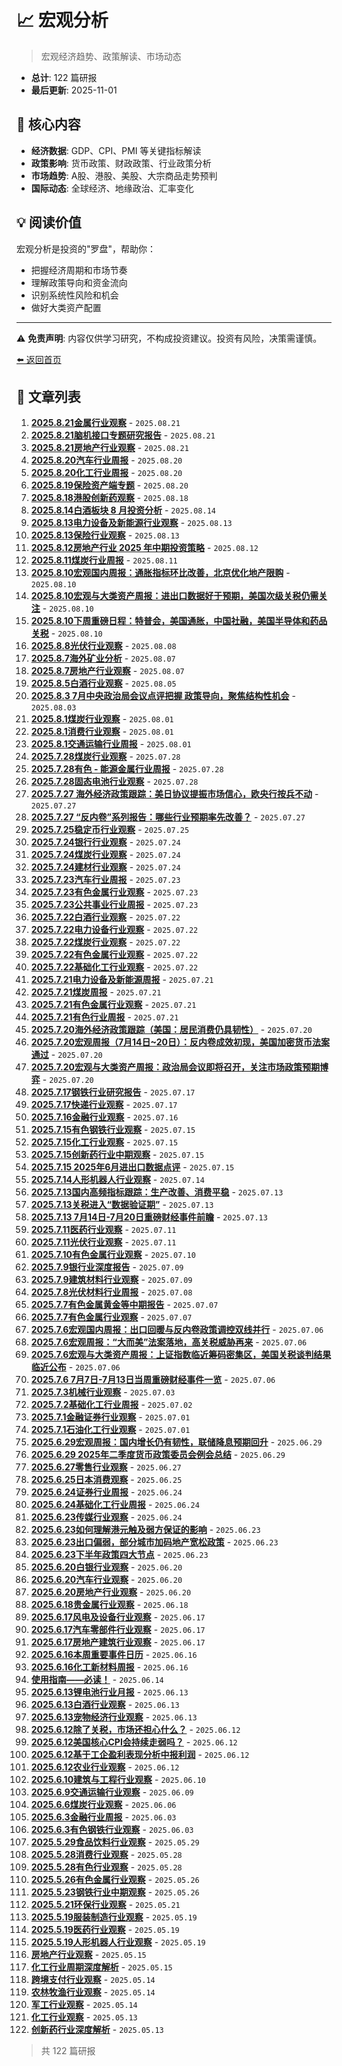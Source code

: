 # 📈 宏观分析

> 宏观经济趋势、政策解读、市场动态

<!-- stats:start -->

- **总计**: 122 篇研报
- **最后更新**: 2025-11-01

<!-- stats:end -->

## 🎯 核心内容

- **经济数据**: GDP、CPI、PMI 等关键指标解读
- **政策影响**: 货币政策、财政政策、行业政策分析
- **市场趋势**: A股、港股、美股、大宗商品走势预判
- **国际动态**: 全球经济、地缘政治、汇率变化

## 💡 阅读价值

宏观分析是投资的"罗盘"，帮助你：
- 把握经济周期和市场节奏
- 理解政策导向和资金流向
- 识别系统性风险和机会
- 做好大类资产配置

---

⚠️ **免责声明**: 内容仅供学习研究，不构成投资建议。投资有风险，决策需谨慎。

[⬅️ 返回首页](/)
<!-- articles:start -->

## 📄 文章列表

1. **[2025.8.21金属行业观察](2025.08.21-2025.8.21%E9%87%91%E5%B1%9E%E8%A1%8C%E4%B8%9A%E8%A7%82%E5%AF%9F.md)** - `2025.08.21`
2. **[2025.8.21脑机接口专题研究报告](2025.08.21-2025.8.21%E8%84%91%E6%9C%BA%E6%8E%A5%E5%8F%A3%E4%B8%93%E9%A2%98%E7%A0%94%E7%A9%B6%E6%8A%A5%E5%91%8A.md)** - `2025.08.21`
3. **[2025.8.21房地产行业观察](2025.08.21-2025.8.21%E6%88%BF%E5%9C%B0%E4%BA%A7%E8%A1%8C%E4%B8%9A%E8%A7%82%E5%AF%9F.md)** - `2025.08.21`
4. **[2025.8.20汽车行业周报](2025.08.20-2025.8.20%E6%B1%BD%E8%BD%A6%E8%A1%8C%E4%B8%9A%E5%91%A8%E6%8A%A5.md)** - `2025.08.20`
5. **[2025.8.20化工行业周报](2025.08.20-2025.8.20%E5%8C%96%E5%B7%A5%E8%A1%8C%E4%B8%9A%E5%91%A8%E6%8A%A5.md)** - `2025.08.20`
6. **[2025.8.19保险资产端专题](2025.08.20-2025.8.19%E4%BF%9D%E9%99%A9%E8%B5%84%E4%BA%A7%E7%AB%AF%E4%B8%93%E9%A2%98.md)** - `2025.08.20`
7. **[2025.8.18港股创新药观察](2025.08.18-2025.8.18%E6%B8%AF%E8%82%A1%E5%88%9B%E6%96%B0%E8%8D%AF%E8%A7%82%E5%AF%9F.md)** - `2025.08.18`
8. **[2025.8.14白酒板块 8 月投资分析](2025.08.14-2025.8.14%E7%99%BD%E9%85%92%E6%9D%BF%E5%9D%97%208%20%E6%9C%88%E6%8A%95%E8%B5%84%E5%88%86%E6%9E%90.md)** - `2025.08.14`
9. **[2025.8.13电力设备及新能源行业观察](2025.08.13-2025.8.13%E7%94%B5%E5%8A%9B%E8%AE%BE%E5%A4%87%E5%8F%8A%E6%96%B0%E8%83%BD%E6%BA%90%E8%A1%8C%E4%B8%9A%E8%A7%82%E5%AF%9F.md)** - `2025.08.13`
10. **[2025.8.13保险行业观察](2025.08.13-2025.8.13%E4%BF%9D%E9%99%A9%E8%A1%8C%E4%B8%9A%E8%A7%82%E5%AF%9F.md)** - `2025.08.13`
11. **[2025.8.12房地产行业 2025 年中期投资策略](2025.08.12-2025.8.12%E6%88%BF%E5%9C%B0%E4%BA%A7%E8%A1%8C%E4%B8%9A%202025%20%E5%B9%B4%E4%B8%AD%E6%9C%9F%E6%8A%95%E8%B5%84%E7%AD%96%E7%95%A5.md)** - `2025.08.12`
12. **[2025.8.11煤炭行业周报](2025.08.11-2025.8.11%E7%85%A4%E7%82%AD%E8%A1%8C%E4%B8%9A%E5%91%A8%E6%8A%A5.md)** - `2025.08.11`
13. **[2025.8.10宏观国内周报：通胀指标环比改善，北京优化地产限购](2025.08.10-2025.8.10%E5%AE%8F%E8%A7%82%E5%9B%BD%E5%86%85%E5%91%A8%E6%8A%A5%EF%BC%9A%E9%80%9A%E8%83%80%E6%8C%87%E6%A0%87%E7%8E%AF%E6%AF%94%E6%94%B9%E5%96%84%EF%BC%8C%E5%8C%97%E4%BA%AC%E4%BC%98%E5%8C%96%E5%9C%B0%E4%BA%A7%E9%99%90%E8%B4%AD.md)** - `2025.08.10`
14. **[2025.8.10宏观与大类资产周报：进出口数据好于预期，美国次级关税仍需关注](2025.08.10-2025.8.10%E5%AE%8F%E8%A7%82%E4%B8%8E%E5%A4%A7%E7%B1%BB%E8%B5%84%E4%BA%A7%E5%91%A8%E6%8A%A5%EF%BC%9A%E8%BF%9B%E5%87%BA%E5%8F%A3%E6%95%B0%E6%8D%AE%E5%A5%BD%E4%BA%8E%E9%A2%84%E6%9C%9F%EF%BC%8C%E7%BE%8E%E5%9B%BD%E6%AC%A1%E7%BA%A7%E5%85%B3%E7%A8%8E%E4%BB%8D%E9%9C%80%E5%85%B3%E6%B3%A8.md)** - `2025.08.10`
15. **[2025.8.10下周重磅日程：特普会，美国通胀，中国社融，美国半导体和药品关税](2025.08.10-2025.8.10%E4%B8%8B%E5%91%A8%E9%87%8D%E7%A3%85%E6%97%A5%E7%A8%8B%EF%BC%9A%E7%89%B9%E6%99%AE%E4%BC%9A%EF%BC%8C%E7%BE%8E%E5%9B%BD%E9%80%9A%E8%83%80%EF%BC%8C%E4%B8%AD%E5%9B%BD%E7%A4%BE%E8%9E%8D%EF%BC%8C%E7%BE%8E%E5%9B%BD%E5%8D%8A%E5%AF%BC%E4%BD%93%E5%92%8C%E8%8D%AF%E5%93%81%E5%85%B3%E7%A8%8E.md)** - `2025.08.10`
16. **[2025.8.8光伏行业观察](2025.08.08-2025.8.8%E5%85%89%E4%BC%8F%E8%A1%8C%E4%B8%9A%E8%A7%82%E5%AF%9F.md)** - `2025.08.08`
17. **[2025.8.7海外矿业分析](2025.08.07-2025.8.7%E6%B5%B7%E5%A4%96%E7%9F%BF%E4%B8%9A%E5%88%86%E6%9E%90.md)** - `2025.08.07`
18. **[2025.8.7房地产行业观察](2025.08.07-2025.8.7%E6%88%BF%E5%9C%B0%E4%BA%A7%E8%A1%8C%E4%B8%9A%E8%A7%82%E5%AF%9F.md)** - `2025.08.07`
19. **[2025.8.5白酒行业观察](2025.08.05-2025.8.5%E7%99%BD%E9%85%92%E8%A1%8C%E4%B8%9A%E8%A7%82%E5%AF%9F.md)** - `2025.08.05`
20. **[2025.8.3 7月中央政治局会议点评把握 政策导向，聚焦结构性机会](2025.08.03-2025.8.3%207%E6%9C%88%E4%B8%AD%E5%A4%AE%E6%94%BF%E6%B2%BB%E5%B1%80%E4%BC%9A%E8%AE%AE%E7%82%B9%E8%AF%84%E6%8A%8A%E6%8F%A1%20%E6%94%BF%E7%AD%96%E5%AF%BC%E5%90%91%EF%BC%8C%E8%81%9A%E7%84%A6%E7%BB%93%E6%9E%84%E6%80%A7%E6%9C%BA%E4%BC%9A.md)** - `2025.08.03`
21. **[2025.8.1煤炭行业观察](2025.08.01-2025.8.1%E7%85%A4%E7%82%AD%E8%A1%8C%E4%B8%9A%E8%A7%82%E5%AF%9F.md)** - `2025.08.01`
22. **[2025.8.1消费行业观察](2025.08.01-2025.8.1%E6%B6%88%E8%B4%B9%E8%A1%8C%E4%B8%9A%E8%A7%82%E5%AF%9F.md)** - `2025.08.01`
23. **[2025.8.1交通运输行业周报](2025.08.01-2025.8.1%E4%BA%A4%E9%80%9A%E8%BF%90%E8%BE%93%E8%A1%8C%E4%B8%9A%E5%91%A8%E6%8A%A5.md)** - `2025.08.01`
24. **[2025.7.28煤炭行业观察](2025.07.28-2025.7.28%E7%85%A4%E7%82%AD%E8%A1%8C%E4%B8%9A%E8%A7%82%E5%AF%9F.md)** - `2025.07.28`
25. **[2025.7.28有色 - 能源金属行业周报](2025.07.28-2025.7.28%E6%9C%89%E8%89%B2%20-%20%E8%83%BD%E6%BA%90%E9%87%91%E5%B1%9E%E8%A1%8C%E4%B8%9A%E5%91%A8%E6%8A%A5.md)** - `2025.07.28`
26. **[2025.7.28固态电池行业观察](2025.07.28-2025.7.28%E5%9B%BA%E6%80%81%E7%94%B5%E6%B1%A0%E8%A1%8C%E4%B8%9A%E8%A7%82%E5%AF%9F.md)** - `2025.07.28`
27. **[2025.7.27 海外经济政策跟踪：美日协议提振市场信心，欧央行按兵不动](2025.07.27-2025.7.27%20%E6%B5%B7%E5%A4%96%E7%BB%8F%E6%B5%8E%E6%94%BF%E7%AD%96%E8%B7%9F%E8%B8%AA%EF%BC%9A%E7%BE%8E%E6%97%A5%E5%8D%8F%E8%AE%AE%E6%8F%90%E6%8C%AF%E5%B8%82%E5%9C%BA%E4%BF%A1%E5%BF%83%EF%BC%8C%E6%AC%A7%E5%A4%AE%E8%A1%8C%E6%8C%89%E5%85%B5%E4%B8%8D%E5%8A%A8.md)** - `2025.07.27`
28. **[2025.7.27 “反内卷”系列报告：哪些行业预期率先改善？](2025.07.27-2025.7.27%20%E2%80%9C%E5%8F%8D%E5%86%85%E5%8D%B7%E2%80%9D%E7%B3%BB%E5%88%97%E6%8A%A5%E5%91%8A%EF%BC%9A%E5%93%AA%E4%BA%9B%E8%A1%8C%E4%B8%9A%E9%A2%84%E6%9C%9F%E7%8E%87%E5%85%88%E6%94%B9%E5%96%84%EF%BC%9F.md)** - `2025.07.27`
29. **[2025.7.25稳定币行业观察](2025.07.25-2025.7.25%E7%A8%B3%E5%AE%9A%E5%B8%81%E8%A1%8C%E4%B8%9A%E8%A7%82%E5%AF%9F.md)** - `2025.07.25`
30. **[2025.7.24银行行业观察](2025.07.24-2025.7.24%E9%93%B6%E8%A1%8C%E8%A1%8C%E4%B8%9A%E8%A7%82%E5%AF%9F.md)** - `2025.07.24`
31. **[2025.7.24煤炭行业观察](2025.07.24-2025.7.24%E7%85%A4%E7%82%AD%E8%A1%8C%E4%B8%9A%E8%A7%82%E5%AF%9F.md)** - `2025.07.24`
32. **[2025.7.24建材行业观察](2025.07.24-2025.7.24%E5%BB%BA%E6%9D%90%E8%A1%8C%E4%B8%9A%E8%A7%82%E5%AF%9F.md)** - `2025.07.24`
33. **[2025.7.23汽车行业周报](2025.07.23-2025.7.23%E6%B1%BD%E8%BD%A6%E8%A1%8C%E4%B8%9A%E5%91%A8%E6%8A%A5.md)** - `2025.07.23`
34. **[2025.7.23有色金属行业观察](2025.07.23-2025.7.23%E6%9C%89%E8%89%B2%E9%87%91%E5%B1%9E%E8%A1%8C%E4%B8%9A%E8%A7%82%E5%AF%9F.md)** - `2025.07.23`
35. **[2025.7.23公共事业行业周报](2025.07.23-2025.7.23%E5%85%AC%E5%85%B1%E4%BA%8B%E4%B8%9A%E8%A1%8C%E4%B8%9A%E5%91%A8%E6%8A%A5.md)** - `2025.07.23`
36. **[2025.7.22白酒行业观察](2025.07.22-2025.7.22%E7%99%BD%E9%85%92%E8%A1%8C%E4%B8%9A%E8%A7%82%E5%AF%9F.md)** - `2025.07.22`
37. **[2025.7.22电力设备行业观察](2025.07.22-2025.7.22%E7%94%B5%E5%8A%9B%E8%AE%BE%E5%A4%87%E8%A1%8C%E4%B8%9A%E8%A7%82%E5%AF%9F.md)** - `2025.07.22`
38. **[2025.7.22煤炭行业观察](2025.07.22-2025.7.22%E7%85%A4%E7%82%AD%E8%A1%8C%E4%B8%9A%E8%A7%82%E5%AF%9F.md)** - `2025.07.22`
39. **[2025.7.22有色金属行业观察](2025.07.22-2025.7.22%E6%9C%89%E8%89%B2%E9%87%91%E5%B1%9E%E8%A1%8C%E4%B8%9A%E8%A7%82%E5%AF%9F.md)** - `2025.07.22`
40. **[2025.7.22基础化工行业观察](2025.07.22-2025.7.22%E5%9F%BA%E7%A1%80%E5%8C%96%E5%B7%A5%E8%A1%8C%E4%B8%9A%E8%A7%82%E5%AF%9F.md)** - `2025.07.22`
41. **[2025.7.21电力设备及新能源周报](2025.07.21-2025.7.21%E7%94%B5%E5%8A%9B%E8%AE%BE%E5%A4%87%E5%8F%8A%E6%96%B0%E8%83%BD%E6%BA%90%E5%91%A8%E6%8A%A5.md)** - `2025.07.21`
42. **[2025.7.21煤炭周报](2025.07.21-2025.7.21%E7%85%A4%E7%82%AD%E5%91%A8%E6%8A%A5.md)** - `2025.07.21`
43. **[2025.7.21有色金属行业观察](2025.07.21-2025.7.21%E6%9C%89%E8%89%B2%E9%87%91%E5%B1%9E%E8%A1%8C%E4%B8%9A%E8%A7%82%E5%AF%9F.md)** - `2025.07.21`
44. **[2025.7.21有色行业周报](2025.07.21-2025.7.21%E6%9C%89%E8%89%B2%E8%A1%8C%E4%B8%9A%E5%91%A8%E6%8A%A5.md)** - `2025.07.21`
45. **[2025.7.20海外经济政策跟踪（美国：居民消费仍具韧性）](2025.07.20-2025.7.20%E6%B5%B7%E5%A4%96%E7%BB%8F%E6%B5%8E%E6%94%BF%E7%AD%96%E8%B7%9F%E8%B8%AA%EF%BC%88%E7%BE%8E%E5%9B%BD%EF%BC%9A%E5%B1%85%E6%B0%91%E6%B6%88%E8%B4%B9%E4%BB%8D%E5%85%B7%E9%9F%A7%E6%80%A7%EF%BC%89.md)** - `2025.07.20`
46. **[2025.7.20宏观周报（7月14日~20日）：反内卷成效初现，美国加密货币法案通过](2025.07.20-2025.7.20%E5%AE%8F%E8%A7%82%E5%91%A8%E6%8A%A5%EF%BC%887%E6%9C%8814%E6%97%A5~20%E6%97%A5%EF%BC%89%EF%BC%9A%E5%8F%8D%E5%86%85%E5%8D%B7%E6%88%90%E6%95%88%E5%88%9D%E7%8E%B0%EF%BC%8C%E7%BE%8E%E5%9B%BD%E5%8A%A0%E5%AF%86%E8%B4%A7%E5%B8%81%E6%B3%95%E6%A1%88%E9%80%9A%E8%BF%87.md)** - `2025.07.20`
47. **[2025.7.20宏观与大类资产周报：政治局会议即将召开，关注市场政策预期博弈](2025.07.20-2025.7.20%E5%AE%8F%E8%A7%82%E4%B8%8E%E5%A4%A7%E7%B1%BB%E8%B5%84%E4%BA%A7%E5%91%A8%E6%8A%A5%EF%BC%9A%E6%94%BF%E6%B2%BB%E5%B1%80%E4%BC%9A%E8%AE%AE%E5%8D%B3%E5%B0%86%E5%8F%AC%E5%BC%80%EF%BC%8C%E5%85%B3%E6%B3%A8%E5%B8%82%E5%9C%BA%E6%94%BF%E7%AD%96%E9%A2%84%E6%9C%9F%E5%8D%9A%E5%BC%88.md)** - `2025.07.20`
48. **[2025.7.17钢铁行业研究报告](2025.07.17-2025.7.17%E9%92%A2%E9%93%81%E8%A1%8C%E4%B8%9A%E7%A0%94%E7%A9%B6%E6%8A%A5%E5%91%8A.md)** - `2025.07.17`
49. **[2025.7.17快递行业观察](2025.07.17-2025.7.17%E5%BF%AB%E9%80%92%E8%A1%8C%E4%B8%9A%E8%A7%82%E5%AF%9F.md)** - `2025.07.17`
50. **[2025.7.16金融行业观察](2025.07.16-2025.7.16%E9%87%91%E8%9E%8D%E8%A1%8C%E4%B8%9A%E8%A7%82%E5%AF%9F.md)** - `2025.07.16`
51. **[2025.7.15有色钢铁行业观察](2025.07.15-2025.7.15%E6%9C%89%E8%89%B2%E9%92%A2%E9%93%81%E8%A1%8C%E4%B8%9A%E8%A7%82%E5%AF%9F.md)** - `2025.07.15`
52. **[2025.7.15化工行业观察](2025.07.15-2025.7.15%E5%8C%96%E5%B7%A5%E8%A1%8C%E4%B8%9A%E8%A7%82%E5%AF%9F.md)** - `2025.07.15`
53. **[2025.7.15创新药行业中期观察](2025.07.15-2025.7.15%E5%88%9B%E6%96%B0%E8%8D%AF%E8%A1%8C%E4%B8%9A%E4%B8%AD%E6%9C%9F%E8%A7%82%E5%AF%9F.md)** - `2025.07.15`
54. **[2025.7.15 2025年6月进出口数据点评](2025.07.15-2025.7.15%202025%E5%B9%B46%E6%9C%88%E8%BF%9B%E5%87%BA%E5%8F%A3%E6%95%B0%E6%8D%AE%E7%82%B9%E8%AF%84.md)** - `2025.07.15`
55. **[2025.7.14人形机器人行业观察](2025.07.14-2025.7.14%E4%BA%BA%E5%BD%A2%E6%9C%BA%E5%99%A8%E4%BA%BA%E8%A1%8C%E4%B8%9A%E8%A7%82%E5%AF%9F.md)** - `2025.07.14`
56. **[2025.7.13国内高频指标跟踪：生产改善、消费平稳](2025.07.13-2025.7.13%E5%9B%BD%E5%86%85%E9%AB%98%E9%A2%91%E6%8C%87%E6%A0%87%E8%B7%9F%E8%B8%AA%EF%BC%9A%E7%94%9F%E4%BA%A7%E6%94%B9%E5%96%84%E3%80%81%E6%B6%88%E8%B4%B9%E5%B9%B3%E7%A8%B3.md)** - `2025.07.13`
57. **[2025.7.13关税进入“数据验证期”](2025.07.13-2025.7.13%E5%85%B3%E7%A8%8E%E8%BF%9B%E5%85%A5%E2%80%9C%E6%95%B0%E6%8D%AE%E9%AA%8C%E8%AF%81%E6%9C%9F%E2%80%9D.md)** - `2025.07.13`
58. **[2025.7.13 7月14日-7月20日重磅财经事件前瞻](2025.07.13-2025.7.13%207%E6%9C%8814%E6%97%A5-7%E6%9C%8820%E6%97%A5%E9%87%8D%E7%A3%85%E8%B4%A2%E7%BB%8F%E4%BA%8B%E4%BB%B6%E5%89%8D%E7%9E%BB.md)** - `2025.07.13`
59. **[2025.7.11医药行业观察](2025.07.11-2025.7.11%E5%8C%BB%E8%8D%AF%E8%A1%8C%E4%B8%9A%E8%A7%82%E5%AF%9F.md)** - `2025.07.11`
60. **[2025.7.11光伏行业观察](2025.07.11-2025.7.11%E5%85%89%E4%BC%8F%E8%A1%8C%E4%B8%9A%E8%A7%82%E5%AF%9F.md)** - `2025.07.11`
61. **[2025.7.10有色金属行业观察](2025.07.10-2025.7.10%E6%9C%89%E8%89%B2%E9%87%91%E5%B1%9E%E8%A1%8C%E4%B8%9A%E8%A7%82%E5%AF%9F.md)** - `2025.07.10`
62. **[2025.7.9银行业深度报告](2025.07.09-2025.7.9%E9%93%B6%E8%A1%8C%E4%B8%9A%E6%B7%B1%E5%BA%A6%E6%8A%A5%E5%91%8A.md)** - `2025.07.09`
63. **[2025.7.9建筑材料行业观察](2025.07.09-2025.7.9%E5%BB%BA%E7%AD%91%E6%9D%90%E6%96%99%E8%A1%8C%E4%B8%9A%E8%A7%82%E5%AF%9F.md)** - `2025.07.09`
64. **[2025.7.8光伏材料行业周报](2025.07.08-2025.7.8%E5%85%89%E4%BC%8F%E6%9D%90%E6%96%99%E8%A1%8C%E4%B8%9A%E5%91%A8%E6%8A%A5.md)** - `2025.07.08`
65. **[2025.7.7有色金属黄金等中期报告](2025.07.07-2025.7.7%E6%9C%89%E8%89%B2%E9%87%91%E5%B1%9E%E9%BB%84%E9%87%91%E7%AD%89%E4%B8%AD%E6%9C%9F%E6%8A%A5%E5%91%8A.md)** - `2025.07.07`
66. **[2025.7.7有色金属行业观察](2025.07.07-2025.7.7%E6%9C%89%E8%89%B2%E9%87%91%E5%B1%9E%E8%A1%8C%E4%B8%9A%E8%A7%82%E5%AF%9F.md)** - `2025.07.07`
67. **[2025.7.6宏观国内周报：出口回暖与反内卷政策调控双线并行](2025.07.06-2025.7.6%E5%AE%8F%E8%A7%82%E5%9B%BD%E5%86%85%E5%91%A8%E6%8A%A5%EF%BC%9A%E5%87%BA%E5%8F%A3%E5%9B%9E%E6%9A%96%E4%B8%8E%E5%8F%8D%E5%86%85%E5%8D%B7%E6%94%BF%E7%AD%96%E8%B0%83%E6%8E%A7%E5%8F%8C%E7%BA%BF%E5%B9%B6%E8%A1%8C.md)** - `2025.07.06`
68. **[2025.7.6宏观周报：“大而美”法案落地，高关税威胁再来](2025.07.06-2025.7.6%E5%AE%8F%E8%A7%82%E5%91%A8%E6%8A%A5%EF%BC%9A%E2%80%9C%E5%A4%A7%E8%80%8C%E7%BE%8E%E2%80%9D%E6%B3%95%E6%A1%88%E8%90%BD%E5%9C%B0%EF%BC%8C%E9%AB%98%E5%85%B3%E7%A8%8E%E5%A8%81%E8%83%81%E5%86%8D%E6%9D%A5.md)** - `2025.07.06`
69. **[2025.7.6宏观与大类资产周报：上证指数临近筹码密集区，美国关税谈判结果临近公布](2025.07.06-2025.7.6%E5%AE%8F%E8%A7%82%E4%B8%8E%E5%A4%A7%E7%B1%BB%E8%B5%84%E4%BA%A7%E5%91%A8%E6%8A%A5%EF%BC%9A%E4%B8%8A%E8%AF%81%E6%8C%87%E6%95%B0%E4%B8%B4%E8%BF%91%E7%AD%B9%E7%A0%81%E5%AF%86%E9%9B%86%E5%8C%BA%EF%BC%8C%E7%BE%8E%E5%9B%BD%E5%85%B3%E7%A8%8E%E8%B0%88%E5%88%A4%E7%BB%93%E6%9E%9C%E4%B8%B4%E8%BF%91%E5%85%AC%E5%B8%83.md)** - `2025.07.06`
70. **[2025.7.6 7月7日-7月13日当周重磅财经事件一览](2025.07.06-2025.7.6%207%E6%9C%887%E6%97%A5-7%E6%9C%8813%E6%97%A5%E5%BD%93%E5%91%A8%E9%87%8D%E7%A3%85%E8%B4%A2%E7%BB%8F%E4%BA%8B%E4%BB%B6%E4%B8%80%E8%A7%88.md)** - `2025.07.06`
71. **[2025.7.3机械行业观察](2025.07.03-2025.7.3%E6%9C%BA%E6%A2%B0%E8%A1%8C%E4%B8%9A%E8%A7%82%E5%AF%9F.md)** - `2025.07.03`
72. **[2025.7.2基础化工行业周报](2025.07.02-2025.7.2%E5%9F%BA%E7%A1%80%E5%8C%96%E5%B7%A5%E8%A1%8C%E4%B8%9A%E5%91%A8%E6%8A%A5.md)** - `2025.07.02`
73. **[2025.7.1金融证券行业观察](2025.07.01-2025.7.1%E9%87%91%E8%9E%8D%E8%AF%81%E5%88%B8%E8%A1%8C%E4%B8%9A%E8%A7%82%E5%AF%9F.md)** - `2025.07.01`
74. **[2025.7.1石油化工行业观察](2025.07.01-2025.7.1%E7%9F%B3%E6%B2%B9%E5%8C%96%E5%B7%A5%E8%A1%8C%E4%B8%9A%E8%A7%82%E5%AF%9F.md)** - `2025.07.01`
75. **[2025.6.29宏观周报：国内增长仍有韧性，联储降息预期回升](2025.06.29-2025.6.29%E5%AE%8F%E8%A7%82%E5%91%A8%E6%8A%A5%EF%BC%9A%E5%9B%BD%E5%86%85%E5%A2%9E%E9%95%BF%E4%BB%8D%E6%9C%89%E9%9F%A7%E6%80%A7%EF%BC%8C%E8%81%94%E5%82%A8%E9%99%8D%E6%81%AF%E9%A2%84%E6%9C%9F%E5%9B%9E%E5%8D%87.md)** - `2025.06.29`
76. **[2025.6.29 2025年二季度货币政策委员会例会总结](2025.06.29-2025.6.29%202025%E5%B9%B4%E4%BA%8C%E5%AD%A3%E5%BA%A6%E8%B4%A7%E5%B8%81%E6%94%BF%E7%AD%96%E5%A7%94%E5%91%98%E4%BC%9A%E4%BE%8B%E4%BC%9A%E6%80%BB%E7%BB%93.md)** - `2025.06.29`
77. **[2025.6.27零售行业观察](2025.06.27-2025.6.27%E9%9B%B6%E5%94%AE%E8%A1%8C%E4%B8%9A%E8%A7%82%E5%AF%9F.md)** - `2025.06.27`
78. **[2025.6.25日本消费观察](2025.06.25-2025.6.25%E6%97%A5%E6%9C%AC%E6%B6%88%E8%B4%B9%E8%A7%82%E5%AF%9F.md)** - `2025.06.25`
79. **[2025.6.24证券行业周报](2025.06.24-2025.6.24%E8%AF%81%E5%88%B8%E8%A1%8C%E4%B8%9A%E5%91%A8%E6%8A%A5.md)** - `2025.06.24`
80. **[2025.6.24基础化工行业周报](2025.06.24-2025.6.24%E5%9F%BA%E7%A1%80%E5%8C%96%E5%B7%A5%E8%A1%8C%E4%B8%9A%E5%91%A8%E6%8A%A5.md)** - `2025.06.24`
81. **[2025.6.23传媒行业观察](2025.06.24-2025.6.23%E4%BC%A0%E5%AA%92%E8%A1%8C%E4%B8%9A%E8%A7%82%E5%AF%9F.md)** - `2025.06.24`
82. **[2025.6.23如何理解港元触及弱方保证的影响](2025.06.23-2025.6.23%E5%A6%82%E4%BD%95%E7%90%86%E8%A7%A3%E6%B8%AF%E5%85%83%E8%A7%A6%E5%8F%8A%E5%BC%B1%E6%96%B9%E4%BF%9D%E8%AF%81%E7%9A%84%E5%BD%B1%E5%93%8D.md)** - `2025.06.23`
83. **[2025.6.23出口偏弱，部分城市加码地产宽松政策](2025.06.23-2025.6.23%E5%87%BA%E5%8F%A3%E5%81%8F%E5%BC%B1%EF%BC%8C%E9%83%A8%E5%88%86%E5%9F%8E%E5%B8%82%E5%8A%A0%E7%A0%81%E5%9C%B0%E4%BA%A7%E5%AE%BD%E6%9D%BE%E6%94%BF%E7%AD%96.md)** - `2025.06.23`
84. **[2025.6.23下半年政策四大节点](2025.06.23-2025.6.23%E4%B8%8B%E5%8D%8A%E5%B9%B4%E6%94%BF%E7%AD%96%E5%9B%9B%E5%A4%A7%E8%8A%82%E7%82%B9.md)** - `2025.06.23`
85. **[2025.6.20白银行业观察](2025.06.20-2025.6.20%E7%99%BD%E9%93%B6%E8%A1%8C%E4%B8%9A%E8%A7%82%E5%AF%9F.md)** - `2025.06.20`
86. **[2025.6.20汽车行业观察](2025.06.20-2025.6.20%E6%B1%BD%E8%BD%A6%E8%A1%8C%E4%B8%9A%E8%A7%82%E5%AF%9F.md)** - `2025.06.20`
87. **[2025.6.20房地产行业观察](2025.06.20-2025.6.20%E6%88%BF%E5%9C%B0%E4%BA%A7%E8%A1%8C%E4%B8%9A%E8%A7%82%E5%AF%9F.md)** - `2025.06.20`
88. **[2025.6.18贵金属行业观察](2025.06.18-2025.6.18%E8%B4%B5%E9%87%91%E5%B1%9E%E8%A1%8C%E4%B8%9A%E8%A7%82%E5%AF%9F.md)** - `2025.06.18`
89. **[2025.6.17风电及设备行业观察](2025.06.17-2025.6.17%E9%A3%8E%E7%94%B5%E5%8F%8A%E8%AE%BE%E5%A4%87%E8%A1%8C%E4%B8%9A%E8%A7%82%E5%AF%9F.md)** - `2025.06.17`
90. **[2025.6.17汽车零部件行业观察](2025.06.17-2025.6.17%E6%B1%BD%E8%BD%A6%E9%9B%B6%E9%83%A8%E4%BB%B6%E8%A1%8C%E4%B8%9A%E8%A7%82%E5%AF%9F.md)** - `2025.06.17`
91. **[2025.6.17房地产建筑行业观察](2025.06.17-2025.6.17%E6%88%BF%E5%9C%B0%E4%BA%A7%E5%BB%BA%E7%AD%91%E8%A1%8C%E4%B8%9A%E8%A7%82%E5%AF%9F.md)** - `2025.06.17`
92. **[2025.6.16本周重要事件日历](2025.06.16-2025.6.16%E6%9C%AC%E5%91%A8%E9%87%8D%E8%A6%81%E4%BA%8B%E4%BB%B6%E6%97%A5%E5%8E%86.md)** - `2025.06.16`
93. **[2025.6.16化工新材料周报](2025.06.16-2025.6.16%E5%8C%96%E5%B7%A5%E6%96%B0%E6%9D%90%E6%96%99%E5%91%A8%E6%8A%A5.md)** - `2025.06.16`
94. **[使用指南——必读！](2025.06.14-%E4%BD%BF%E7%94%A8%E6%8C%87%E5%8D%97%E2%80%94%E2%80%94%E5%BF%85%E8%AF%BB%EF%BC%81.md)** - `2025.06.14`
95. **[2025.6.13锂电池行业月报](2025.06.13-2025.6.13%E9%94%82%E7%94%B5%E6%B1%A0%E8%A1%8C%E4%B8%9A%E6%9C%88%E6%8A%A5.md)** - `2025.06.13`
96. **[2025.6.13白酒行业观察](2025.06.13-2025.6.13%E7%99%BD%E9%85%92%E8%A1%8C%E4%B8%9A%E8%A7%82%E5%AF%9F.md)** - `2025.06.13`
97. **[2025.6.13宠物经济行业观察](2025.06.13-2025.6.13%E5%AE%A0%E7%89%A9%E7%BB%8F%E6%B5%8E%E8%A1%8C%E4%B8%9A%E8%A7%82%E5%AF%9F.md)** - `2025.06.13`
98. **[2025.6.12除了关税，市场还担心什么？](2025.06.12-2025.6.12%E9%99%A4%E4%BA%86%E5%85%B3%E7%A8%8E%EF%BC%8C%E5%B8%82%E5%9C%BA%E8%BF%98%E6%8B%85%E5%BF%83%E4%BB%80%E4%B9%88%EF%BC%9F.md)** - `2025.06.12`
99. **[2025.6.12美国核心CPI会持续走弱吗？](2025.06.12-2025.6.12%E7%BE%8E%E5%9B%BD%E6%A0%B8%E5%BF%83CPI%E4%BC%9A%E6%8C%81%E7%BB%AD%E8%B5%B0%E5%BC%B1%E5%90%97%EF%BC%9F.md)** - `2025.06.12`
100. **[2025.6.12基于工企盈利表现分析中报利润](2025.06.12-2025.6.12%E5%9F%BA%E4%BA%8E%E5%B7%A5%E4%BC%81%E7%9B%88%E5%88%A9%E8%A1%A8%E7%8E%B0%E5%88%86%E6%9E%90%E4%B8%AD%E6%8A%A5%E5%88%A9%E6%B6%A6.md)** - `2025.06.12`
101. **[2025.6.12农业行业观察](2025.06.12-2025.6.12%E5%86%9C%E4%B8%9A%E8%A1%8C%E4%B8%9A%E8%A7%82%E5%AF%9F.md)** - `2025.06.12`
102. **[2025.6.10建筑与工程行业观察](2025.06.10-2025.6.10%E5%BB%BA%E7%AD%91%E4%B8%8E%E5%B7%A5%E7%A8%8B%E8%A1%8C%E4%B8%9A%E8%A7%82%E5%AF%9F.md)** - `2025.06.10`
103. **[2025.6.9交通运输行业观察](2025.06.09-2025.6.9%E4%BA%A4%E9%80%9A%E8%BF%90%E8%BE%93%E8%A1%8C%E4%B8%9A%E8%A7%82%E5%AF%9F.md)** - `2025.06.09`
104. **[2025.6.6煤炭行业观察](2025.06.06-2025.6.6%E7%85%A4%E7%82%AD%E8%A1%8C%E4%B8%9A%E8%A7%82%E5%AF%9F.md)** - `2025.06.06`
105. **[2025.6.3金融行业周报](2025.06.03-2025.6.3%E9%87%91%E8%9E%8D%E8%A1%8C%E4%B8%9A%E5%91%A8%E6%8A%A5.md)** - `2025.06.03`
106. **[2025.6.3有色钢铁行业观察](2025.06.03-2025.6.3%E6%9C%89%E8%89%B2%E9%92%A2%E9%93%81%E8%A1%8C%E4%B8%9A%E8%A7%82%E5%AF%9F.md)** - `2025.06.03`
107. **[2025.5.29食品饮料行业观察](2025.05.29-2025.5.29%E9%A3%9F%E5%93%81%E9%A5%AE%E6%96%99%E8%A1%8C%E4%B8%9A%E8%A7%82%E5%AF%9F.md)** - `2025.05.29`
108. **[2025.5.28消费行业观察](2025.05.28-2025.5.28%E6%B6%88%E8%B4%B9%E8%A1%8C%E4%B8%9A%E8%A7%82%E5%AF%9F.md)** - `2025.05.28`
109. **[2025.5.28有色行业观察](2025.05.28-2025.5.28%E6%9C%89%E8%89%B2%E8%A1%8C%E4%B8%9A%E8%A7%82%E5%AF%9F.md)** - `2025.05.28`
110. **[2025.5.26有色金属行业观察](2025.05.26-2025.5.26%E6%9C%89%E8%89%B2%E9%87%91%E5%B1%9E%E8%A1%8C%E4%B8%9A%E8%A7%82%E5%AF%9F.md)** - `2025.05.26`
111. **[2025.5.23钢铁行业中期观察](2025.05.26-2025.5.23%E9%92%A2%E9%93%81%E8%A1%8C%E4%B8%9A%E4%B8%AD%E6%9C%9F%E8%A7%82%E5%AF%9F.md)** - `2025.05.26`
112. **[2025.5.21环保行业观察](2025.05.21-2025.5.21%E7%8E%AF%E4%BF%9D%E8%A1%8C%E4%B8%9A%E8%A7%82%E5%AF%9F.md)** - `2025.05.21`
113. **[2025.5.19服装制造行业观察](2025.05.19-2025.5.19%E6%9C%8D%E8%A3%85%E5%88%B6%E9%80%A0%E8%A1%8C%E4%B8%9A%E8%A7%82%E5%AF%9F.md)** - `2025.05.19`
114. **[2025.5.19医药行业观察](2025.05.19-2025.5.19%E5%8C%BB%E8%8D%AF%E8%A1%8C%E4%B8%9A%E8%A7%82%E5%AF%9F.md)** - `2025.05.19`
115. **[2025.5.19人形机器人行业观察](2025.05.19-2025.5.19%E4%BA%BA%E5%BD%A2%E6%9C%BA%E5%99%A8%E4%BA%BA%E8%A1%8C%E4%B8%9A%E8%A7%82%E5%AF%9F.md)** - `2025.05.19`
116. **[房地产行业观察](2025.05.15-%E6%88%BF%E5%9C%B0%E4%BA%A7%E8%A1%8C%E4%B8%9A%E8%A7%82%E5%AF%9F.md)** - `2025.05.15`
117. **[化工行业周期深度解析](2025.05.15-%E5%8C%96%E5%B7%A5%E8%A1%8C%E4%B8%9A%E5%91%A8%E6%9C%9F%E6%B7%B1%E5%BA%A6%E8%A7%A3%E6%9E%90.md)** - `2025.05.15`
118. **[跨境支付行业观察](2025.05.14-%E8%B7%A8%E5%A2%83%E6%94%AF%E4%BB%98%E8%A1%8C%E4%B8%9A%E8%A7%82%E5%AF%9F.md)** - `2025.05.14`
119. **[农林牧渔行业观察](2025.05.14-%E5%86%9C%E6%9E%97%E7%89%A7%E6%B8%94%E8%A1%8C%E4%B8%9A%E8%A7%82%E5%AF%9F.md)** - `2025.05.14`
120. **[军工行业观察](2025.05.14-%E5%86%9B%E5%B7%A5%E8%A1%8C%E4%B8%9A%E8%A7%82%E5%AF%9F.md)** - `2025.05.14`
121. **[化工行业观察](2025.05.13-%E5%8C%96%E5%B7%A5%E8%A1%8C%E4%B8%9A%E8%A7%82%E5%AF%9F.md)** - `2025.05.13`
122. **[创新药行业深度解析](2025.05.13-%E5%88%9B%E6%96%B0%E8%8D%AF%E8%A1%8C%E4%B8%9A%E6%B7%B1%E5%BA%A6%E8%A7%A3%E6%9E%90.md)** - `2025.05.13`

> 共 122 篇研报

<!-- articles:end -->
